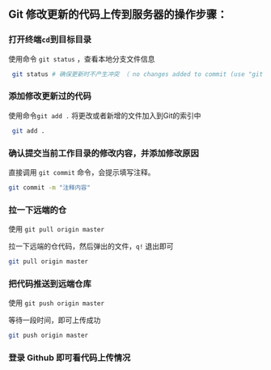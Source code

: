 ## Git 修改更新的代码上传到服务器的操作步骤：


### 打开终端`cd`到目标目录

使用命令 `git status` ，查看本地分支文件信息

````bash
 git status # 确保更新时不产生冲突 （ no changes added to commit (use "git add" and/or "git commit -a" 说明没有冲突）
````


### 添加修改更新过的代码

使用命令`git add .` 将更改或者新增的文件加入到Git的索引中

````bash
 git add .
````



### 确认提交当前工作目录的修改内容，并添加修改原因

直接调用 `git commit` 命令，会提示填写注释。

````bash
git commit -m "注释内容"
````


### 拉一下远端的仓
使用 `git pull origin master`

拉一下远端的仓代码，然后弹出的文件，`q!` 退出即可
````bash
git pull origin master
````


### 把代码推送到远端仓库
使用 `git push origin master`

等待一段时间，即可上传成功
````bash
git push origin master
````


### 登录 Github 即可看代码上传情况
